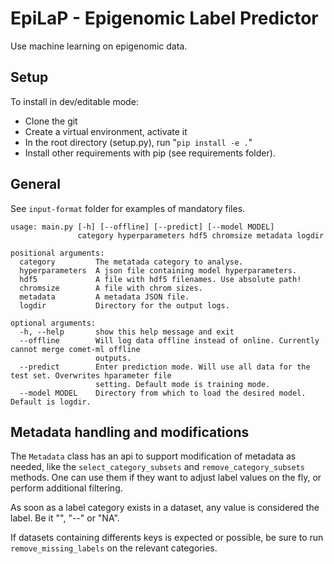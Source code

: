 # EpiLaP - Epigenomic Label Predictor

Use machine learning on epigenomic data.

## Setup

To install in dev/editable mode:

- Clone the git
- Create a virtual environment, activate it
- In the root directory (setup.py), run "`pip install -e .`"
- Install other requirements with pip (see requirements folder).

## General

See `input-format` folder for examples of mandatory files.

~~~text
usage: main.py [-h] [--offline] [--predict] [--model MODEL]
               category hyperparameters hdf5 chromsize metadata logdir

positional arguments:
  category         The metatada category to analyse.
  hyperparameters  A json file containing model hyperparameters.
  hdf5             A file with hdf5 filenames. Use absolute path!
  chromsize        A file with chrom sizes.
  metadata         A metadata JSON file.
  logdir           Directory for the output logs.

optional arguments:
  -h, --help       show this help message and exit
  --offline        Will log data offline instead of online. Currently cannot merge comet-ml offline
                   outputs.
  --predict        Enter prediction mode. Will use all data for the test set. Overwrites hparameter file
                   setting. Default mode is training mode.
  --model MODEL    Directory from which to load the desired model. Default is logdir.
~~~

## Metadata handling and modifications

The `Metadata` class has an api to support modification of metadata as needed, like the `select_category_subsets` and `remove_category_subsets` methods. One can use them if they want to adjust label values on the fly, or perform additional filtering.

As soon as a label category exists in a dataset, any value is considered the label. Be it "", "--" or "NA".

If datasets containing differents keys is expected or possible, be sure to run `remove_missing_labels` on the relevant categories.
